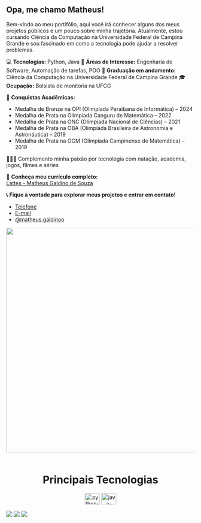 ## Opa, me chamo Matheus!

Bem-vindo ao meu portifólio, aqui você irá conhecer alguns dos meus projetos públicos e um pouco sobre minha trajetória. Atualmente, estou cursando Ciência da Computação na Universidade Federal de Campina Grande e sou fascinado em como a tecnologia pode ajudar a resolver problemas.

💻 **Tecnologias:** Python, Java
📜 **Áreas de Interesse:** Engenharia de Software, Automação de tarefas, POO
🧠 **Graduação em andamento:** Ciência da Computação na Universidade Federal de Campina Grande
🎓 **Ocupação:** Bolsista de monitoria na UFCG

🏅 **Conquistas Acadêmicas:**  
- Medalha de Bronze na OPI (Olimpíada Paraibana de Informática) – 2024  
- Medalha de Prata na Olimpíada Canguru de Matemática – 2022  
- Medalha de Prata na ONC (Olimpíada Nacional de Ciências) – 2021  
- Medalha de Prata na OBA (Olimpíada Brasileira de Astronomia e Astronáutica) – 2019  
- Medalha de Prata na OCM (Olimpíada Campinense de Matemática) – 2019  

🏊🏼‍♂️ Complemento minha paixão por tecnologia com natação, academia, jogos, filmes e séries

🚀 **Conheça meu currículo completo:**  
[Lattes - Matheus Galdino de Souza](http://lattes.cnpq.br/7111903964018538)

**📞 Fique à vontade para explorar meus projetos e entrar em contato!**
- [Telefone](tel:+55839991623789)
- [E-mail](mailto:matheus.galdino.souza@ccc.ufcg.edu.br)
- [@matheus.galdinoo](https://www.instagram.com/matheus.galdinoo)

<div align="center">
  <a href="https://github.com/MatheusGaldinoo">
    <img align="center" src="https://media.tenor.com/BrNtIejIcXUAAAAC/pixel-art.gif" width="600">
  </a>
</div>
<br>

<div align="center"> 
  <h1 align="center">Principais Tecnologias</h1>
  <img align="center" height="30" width="40" alt="python-icon" src="https://raw.githubusercontent.com/Thomas-George-T/Thomas-George-T/master/assets/python.svg">
  <img align="center" height="30" width="40" alt="java-icon" src="https://raw.githubusercontent.com/jmnote/z-icons/master/svg/java.svg">
</div>

<br>
<a target="_blank" href="mailto:matheus.galdino.souza@ccc.ufcg.edu.br"><img src="https://img.shields.io/badge/Gmail-D14836?style=for-the-badge&logo=gmail&logoColor=white"></img></a>
<a target="_blank" href="https://discord.com/users/matheus.galdino"><img src="https://img.shields.io/badge/Discord-7289DA?style=for-the-badge&logo=discord&logoColor=white"></img></a>
<a target="_blank" href="https://www.instagram.com/matheus.galdinoo/"><img src="https://img.shields.io/badge/Instagram-E4405F?style=for-the-badge&logo=instagram&logoColor=white"></img></a>
<br>
</p>       
</div>
